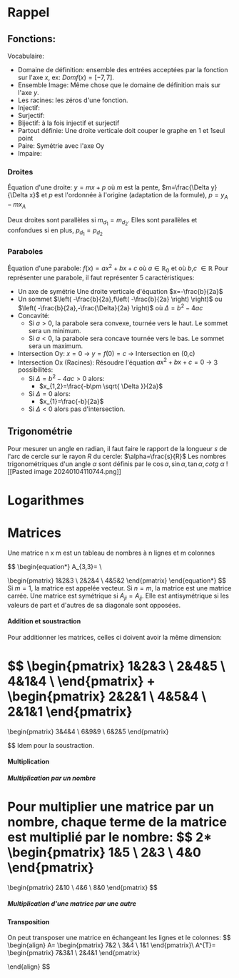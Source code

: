 
# Rappel

## Fonctions:

Vocabulaire:
- Domaine de définition: ensemble des entrées acceptées par la fonction sur l'axe $x$, ex: $Dom f(x) = [-7,7]$.
- Ensemble Image: Même chose que le domaine de définition mais sur l'axe $y$.
- Les racines: les zéros d'une fonction.
- Injectif: 
- Surjectif: 
- Bijectif: à la fois injectif et surjectif
- Partout définie: Une droite verticale doit couper le graphe en 1 et 1seul point
- Paire: Symétrie avec l'axe Oy
- Impaire:
### Droites
Équation d'une droite: $y=mx+p$
où $m$ est la pente, $m=\frac{\Delta y}{\Delta x}$
et $p$ est l'ordonnée à l'origine (adaptation de la formule), $p=y_{A}-mx_{A}$

Deux droites sont parallèles si $m_{d_{1}}=m_{d_{2}}$. Elles sont parallèles et confondues si en plus, $p_{d_{1}}=p_{d_{2}}$

### Paraboles
Équation d'une parabole: $f(x)=ax^2+bx+c$ où $a\in \mathbb{R}_{0}$ et où $b$,$c$ $\in \mathbb{R}$
Pour représenter une parabole, il faut représenter 5 caractéristiques:
- Un axe de symétrie
	Une droite verticale d'équation $x=-\frac{b}{2a}$
- Un sommet
	$\left( -\frac{b}{2a},f\left( -\frac{b}{2a} \right) \right)$ ou $\left(  -\frac{b}{2a},-\frac{\Delta}{2a} \right)$ où $\Delta=b^{2}-4ac$
- Concavité:
	- Si $a>0$, la parabole sera convexe, tournée vers le haut. Le sommet sera un minimum.
	- Si $a<0$, la parabole sera concave tournée vers le bas. Le sommet sera un maximum.
- Intersection Oy:
	$x=0$ -> $y=f(0)=c$ -> Intersection en (0,c)
- Intersection Ox (Racines):
	Résoudre l'équation $ax^{2}+bx+c=0$ -> 3 possibilités:
	- Si $\Delta=b^{2}-4ac> 0$ alors:
		- $x_{1,2}=\frac{-b\pm \sqrt{ \Delta }}{2a}$
	- Si $\Delta=0$ alors:
		- $x_{1}=\frac{-b}{2a}$
	- Si $\Delta < 0$ alors pas d'intersection.



## Trigonométrie

Pour mesurer un angle en radian, il faut faire le rapport de la longueur $s$ de l'arc de cercle sur le rayon $R$ du cercle: $\alpha=\frac{s}{R}$
Les nombres trigonométriques d'un angle $\alpha$ sont définis par le $\cos \alpha, \sin \alpha,\tan \alpha,cotg\ \alpha$
![[Pasted image 20240104110744.png]]

# Logarithmes



# Matrices

Une matrice n x m est un tableau de nombres à n lignes et m colonnes

$$
\begin{equation*}
A_{3,3}=  \\

\begin{pmatrix}
1&2&3 \\
2&2&4 \\
4&5&2
\end{pmatrix}
\end{equation*}
$$
Si $m=1$, la matrice est appelée vecteur.
Si $n=m$, la matrice est une matrice carrée.
Une matrice est symétrique si $A_{ji}=A_{ij}$.
Elle est antisymétrique si les valeurs de part et d'autres de sa diagonale sont opposées.

#### Addition et soustraction
Pour additionner les matrices, celles ci doivent avoir la même dimension:

$$
\begin{pmatrix}
1&2&3 \\
2&4&5 \\
4&1&4 \\ 
\end{pmatrix}
+
\begin{pmatrix}
2&2&1 \\
4&5&4 \\
2&1&1
\end{pmatrix}
=
\begin{pmatrix}
3&4&4 \\
6&9&9 \\
6&2&5
\end{pmatrix}

$$
Idem pour la soustraction.

#### Multiplication
##### Multiplication par un nombre
Pour multiplier une matrice par un nombre, chaque terme de la matrice est multiplié par le nombre:
$$
2*
\begin{pmatrix}
1&5 \\
2&3 \\
4&0
\end{pmatrix}
=
\begin{pmatrix}
2&10 \\
4&6 \\
8&0
\end{pmatrix}
$$
##### Multiplication d'une matrice par une autre




#### Transposition
On peut transposer une matrice en échangeant les lignes et le colonnes:
$$
\begin{align}
A=
\begin{pmatrix}
7&2 \\
3&4 \\
1&1
\end{pmatrix}\\
A^{T}=
\begin{pmatrix}
7&3&1 \\
2&4&1
\end{pmatrix}

\end{align}
$$



